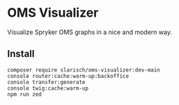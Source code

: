 # OMS Visualizer

Visualize Spryker OMS graphs in a nice and modern way.

## Install

```
composer require slarisch/oms-visualizer:dev-main
console router:cache:warm-up:backoffice
console transfer:generate
console twig:cache:warm-up
npm run zed
```
